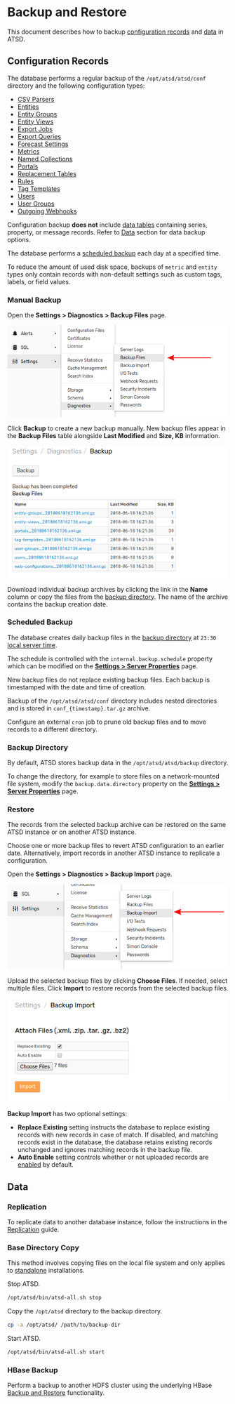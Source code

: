 # Backup and Restore

This document describes how to backup [configuration records](#configuration-records) and [data](#data) in ATSD.

## Configuration Records

The database performs a regular backup of the `/opt/atsd/atsd/conf` directory and the following configuration types:

* [CSV Parsers](../parsers/csv/README.md)
* [Entities](../README.md#glossary)
* [Entity Groups](../configuration/entity_groups.md)
* [Entity Views](../configuration/entity_views.md)
* [Export Jobs](../reporting/scheduled-exporting.md#export-job-logging)
* [Export Queries](../sql/scheduled-sql.md)
* [Forecast Settings](../forecasting/README.md)
* [Metrics](../README.md#glossary)
* [Named Collections](../rule-engine/functions-random.md#named-collection)
* [Portals](../portals/README.md)
* [Replacement Tables](../sql/examples/lookup.md#replacement-tables)
* [Rules](../rule-engine/README.md#developing-rules)
* [Tag Templates](../configuration/tag-templates.md)
* [Users](./collector-account.md#create-user)
* [User Groups](./collector-account.md#create-user-group)
* [Outgoing Webhooks](../rule-engine/notifications/webhook.md)

Configuration backup **does not** include [data tables](./data_retention.md#data-tables) containing series, property, or message records. Refer to [Data](#data) section for data backup options.

The database performs a [scheduled backup](#scheduled-backup) each day at a specified time.

To reduce the amount of used disk space, backups of `metric` and `entity` types only contain records with non-default settings such as custom tags, labels, or field values.

### Manual Backup

Open the **Settings > Diagnostics > Backup Files** page.

![](./images/backup-files.png)

Click **Backup** to create a new backup manually. New backup files appear in the **Backup Files** table alongside **Last Modified** and **Size, KB** information.

![](./images/backed-up-files.png)

Download individual backup archives by clicking the link in the **Name** column or copy the files from the [backup directory](#backup-directory). The name of the archive contains the backup creation date.

### Scheduled Backup

The database creates daily backup files in the [backup directory](#backup-directory) at `23:30` [local server time](./timezone.md).

The schedule is controlled with the `internal.backup.schedule` property which can be modified on the [**Settings > Server Properties**](./server-properties.md) page.

New backup files do not replace existing backup files. Each backup is timestamped with the date and time of creation.

Backup of the `/opt/atsd/atsd/conf` directory includes nested directories and is stored in `conf_{timestamp}.tar.gz` archive.

Configure an external `cron` job to prune old backup files and to move records to a different directory.

### Backup Directory

By default, ATSD stores backup data in the `/opt/atsd/atsd/backup` directory.

To change the directory, for example to store files on a network-mounted file system, modify the `backup.data.directory` property on the [**Settings > Server Properties**](./server-properties.md) page.

### Restore

The records from the selected backup archive can be restored on the same ATSD instance or on another ATSD instance.

Choose one or more backup files to revert ATSD configuration to an earlier date. Alternatively, import records in another ATSD instance to replicate a configuration.

Open the **Settings > Diagnostics > Backup Import** page.

![](./images/backup-import.png)

Upload the selected backup files by clicking **Choose Files**. If needed, select multiple files. Click **Import** to restore records from the selected backup files.

![](./images/import-backup.png)

**Backup Import** has two optional settings:

* **Replace Existing** setting instructs the database to replace existing records with new records in case of match. If disabled, and matching records exist in the database, the database retains existing records unchanged and ignores matching records in the backup file.
* **Auto Enable** setting controls whether or not uploaded records are [enabled](./data_retention.md#disable-metric) by default.

## Data

### Replication

To replicate data to another database instance, follow the instructions in the [Replication](./replication.md) guide.

### Base Directory Copy

This method involves copying files on the local file system and only applies to [standalone](../installation/packages.md) installations.

Stop ATSD.

```sh
/opt/atsd/bin/atsd-all.sh stop
```

Copy the `/opt/atsd` directory to the backup directory.

```sh
cp -a /opt/atsd/ /path/to/backup-dir
```

Start ATSD.

```sh
/opt/atsd/bin/atsd-all.sh start
```

### HBase Backup

Perform a backup to another HDFS cluster using the underlying HBase [Backup and Restore](https://hbase.apache.org/book.html#backuprestore) functionality.
